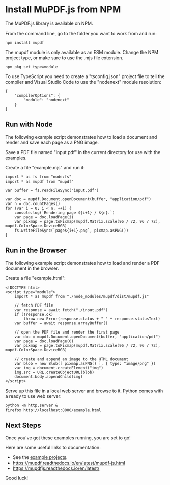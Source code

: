 # Install MuPDF.js from NPM

The MuPDF.js library is available on NPM.

From the command line, go to the folder you want to work from and run:

	npm install mupdf

The mupdf module is only available as an ESM module.
Change the NPM project type, or make sure to use the .mjs file extension.

	npm pkg set type=module

To use TypeScript you need to create a "tsconfig.json" project file to tell the
compiler and Visual Studio Code to use the "nodenext" module resolution:

	{
		"compilerOptions": {
			"module": "nodenext"
		}
	}

## Run with Node

The following example script demonstrates how to load a document and render
and save each page as a PNG image.

Save a PDF file named "input.pdf" in the current directory for use with the examples.

Create a file "example.mjs" and run it:

	import * as fs from "node:fs"
	import * as mupdf from "mupdf"

	var buffer = fs.readFileSync("input.pdf")

	var doc = mupdf.Document.openDocument(buffer, "application/pdf")
	var n = doc.countPages()
	for (var i = 0; i < n; ++i) {
		console.log(`Rendering page ${i+1} / ${n}.`)
		var page = doc.loadPage(i)
		var pixmap = page.toPixmap(mupdf.Matrix.scale(96 / 72, 96 / 72), mupdf.ColorSpace.DeviceRGB)
		fs.writeFileSync(`page${i+1}.png`, pixmap.asPNG())
	}

## Run in the Browser

The following example script demonstrates how to load and render a PDF document in the browser.

Create a file "example.html":

	<!DOCTYPE html>
	<script type="module">
		import * as mupdf from "./node_modules/mupdf/dist/mupdf.js"

		// fetch PDF file
		var response = await fetch("./input.pdf")
		if (!response.ok)
			throw new Error(response.status + " " + response.statusText)
		var buffer = await response.arrayBuffer()

		// open the PDF file and render the first page
		var doc = mupdf.Document.openDocument(buffer, "application/pdf")
		var page = doc.loadPage(0)
		var pixmap = page.toPixmap(mupdf.Matrix.scale(96 / 72, 96 / 72), mupdf.ColorSpace.DeviceRGB)

		// create and append an image to the HTML document
		var blob = new Blob([ pixmap.asPNG() ], { type: "image/png" })
		var img = document.createElement("img")
		img.src = URL.createObjectURL(blob)
		document.body.appendChild(img)
	</script>

Serve up this file in a local web server and browse to it. Python comes with a ready to use web server:

	python -m http.server &
	firefox http://localhost:8000/example.html

## Next Steps

Once you've got these examples running, you are set to go!

Here are some useful links to documentation:

- See the [example projects](examples/).
- https://mupdf.readthedocs.io/en/latest/mupdf-js.html
- https://mupdfjs.readthedocs.io/en/latest/

Good luck!
